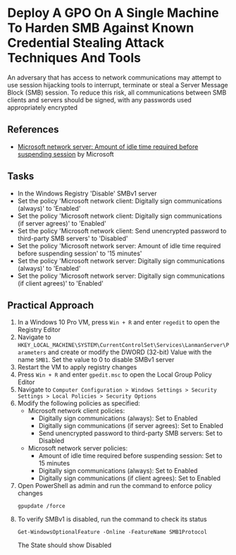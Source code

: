 # Deploy A GPO On A Single Machine To Harden SMB Against Known Credential Stealing Attack Techniques And Tools
An adversary that has access to network communications may attempt to use session hijacking tools to interrupt, terminate or steal a Server Message Block (SMB) session. To reduce this risk, all communications between SMB clients and servers should be signed, with any passwords used appropriately encrypted


## References
- [Microsoft network server: Amount of idle time required before suspending session](https://learn.microsoft.com/en-us/previous-versions/windows/it-pro/windows-10/security/threat-protection/security-policy-settings/microsoft-network-server-amount-of-idle-time-required-before-suspending-session) by Microsoft


## Tasks
- In the Windows Registry 'Disable' SMBv1 server
- Set the policy 'Microsoft network client: Digitally sign communications (always)' to 'Enabled'
- Set the policy 'Microsoft network client: Digitally sign communications (if server agrees)' to 'Enabled'
- Set the policy 'Microsoft network client: Send unencrypted password to third-party SMB servers' to 'Disabled'
- Set the policy 'Microsoft network server: Amount of idle time required before suspending session' to '15 minutes'
- Set the policy 'Microsoft network server: Digitally sign communications (always)' to 'Enabled'
- Set the policy 'Microsoft network server: Digitally sign communications (if client agrees)' to 'Enabled'


## Practical Approach
1. In a Windows 10 Pro VM, press `Win + R` and enter `regedit` to open the Registry Editor
2. Navigate to `HKEY_LOCAL_MACHINE\SYSTEM\CurrentControlSet\Services\LanmanServer\Parameters` and create or modify the DWORD (32-bit) Value with the name `SMB1`. Set the value to 0 to disable SMBv1 server
3. Restart the VM to apply registry changes
4. Press `Win + R` and enter `gpedit.msc` to open the Local Group Policy Editor
5. Navigate to `Computer Configuration > Windows Settings > Security Settings > Local Policies > Security Options`
6. Modify the following policies as specified:
   - Microsoft network client policies:
     - Digitally sign communications (always): Set to Enabled
     - Digitally sign communications (if server agrees): Set to Enabled
     - Send unencrypted password to third-party SMB servers: Set to Disabled
   - Microsoft network server policies:
     - Amount of idle time required before suspending session: Set to 15 minutes
     - Digitally sign communications (always): Set to Enabled
     - Digitally sign communications (if client agrees): Set to Enabled
7. Open PowerShell as admin and run the command to enforce policy changes
   ```
   gpupdate /force
   ```
8. To verify SMBv1 is disabled, run the command to check its status
   ```
   Get-WindowsOptionalFeature -Online -FeatureName SMB1Protocol
   ```
   The State should show Disabled
